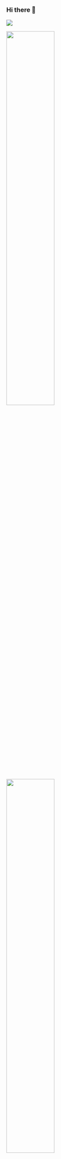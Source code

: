 ### Hi there 👋

![](https://komarev.com/ghpvc/?username=NishantSingh02&style=plastic)

<!-- <img src = "https://github-readme-stats.vercel.app/api?username=NishantSingh02&hide=contribs,prs,issues&count_private=true&show_icons=true&theme=dark"> -->

<img width="50%" src = "https://github-readme-stats.vercel.app/api/top-langs/?username=NishantSingh02&layout=compact&theme=dark">

<img width="50%" src = "https://github-readme-streak-stats.herokuapp.com/?user=NishantSingh02&theme=dark">

<!-- [![Readme Card](https://github-readme-stats.vercel.app/api/pin/?username=NishantSingh02&repo=LeetCode)](https://github.com/anuraghazra/github-readme-stats) -->


<!-- Wakatime Stats -->
<!-- [![Nishant's wakatime stats](https://github-readme-stats.vercel.app/api/wakatime?username=NishantSingh02)](https://github.com/anuraghazra/github-readme-stats) -->

<!--
**NishantSingh02/NishantSingh02** is a ✨ _special_ ✨ repository because its `README.md` (this file) appears on your GitHub profile.

Here are some ideas to get you started:

- 🔭 I’m currently working on ...
- 🌱 I’m currently learning ...
- 👯 I’m looking to collaborate on ...
- 🤔 I’m looking for help with ...
- 💬 Ask me about ...
- 📫 How to reach me: ...
- 😄 Pronouns: ...
- ⚡ Fun fact: ...
-->
